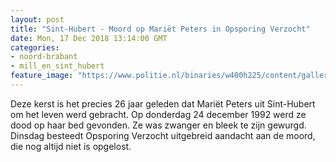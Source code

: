 ```yaml
---
layout: post
title: "Sint-Hubert - Moord op Mariët Peters in Opsporing Verzocht"
date: Mon, 17 Dec 2018 13:14:00 GMT
categories: 
- noord-brabant 
- mill_en_sint_hubert 
feature_image: "https://www.politie.nl/binaries/w400h225/content/gallery/politie/nieuws/2018/juli/09-ob/marietpeters1.jpg"
---
```


Deze kerst is het precies 26 jaar geleden dat Mariët Peters uit Sint-Hubert om het leven werd gebracht. Op donderdag 24 december 1992 werd ze dood op haar bed gevonden. Ze was zwanger en bleek te zijn gewurgd. Dinsdag besteedt Opsporing Verzocht uitgebreid aandacht aan de moord, die nog altijd niet is opgelost.
